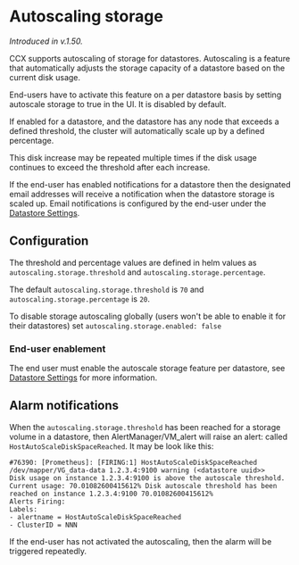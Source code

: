 # Autoscaling storage
*Introduced in v.1.50.*

CCX supports autoscaling of storage for datastores.
Autoscaling is a feature that automatically adjusts the storage capacity of a datastore based on the current disk usage.

End-users have to activate this feature on a per datastore basis by setting autoscale storage to true in the UI. It is disabled by default.

If enabled for a datastore, and the datastore has any node that exceeds a defined threshold, the cluster will automatically scale up by a defined percentage.

This disk increase may be repeated multiple times if the disk usage continues to exceed the threshold after each increase.

If the end-user has enabled notifications for a datastore then the designated email addresses will receive a notification when the datastore storage is scaled up. Email notifications is configured by the end-user under the [Datastore Settings](/docs/user/Howto/Datastore-settings#notifications-in-ccx).


## Configuration

The threshold and percentage values are defined in helm values as `autoscaling.storage.threshold` and `autoscaling.storage.percentage`.

The default `autoscaling.storage.threshold` is `70` and `autoscaling.storage.percentage` is `20`. 

To disable storage autoscaling globally (users won't be able to enable it for their datastores) set `autoscaling.storage.enabled: false`

### End-user enablement
The end user must enable the autoscale storage feature per datastore, see [Datastore Settings](/docs/user/Howto/Datastore-settings#auto-scaling-storage-size-in-ccx) for more information.

## Alarm notifications
When the `autoscaling.storage.threshold` has been reached for a storage volume in a datastore, then AlertManager/VM_alert will raise an alert:
called `HostAutoScaleDiskSpaceReached`. It may be look like this:

```
#76390: [Prometheus]: [FIRING:1] HostAutoScaleDiskSpaceReached /dev/mapper/VG_data-data 1.2.3.4:9100 warning (<datastore uuid>>
Disk usage on instance 1.2.3.4:9100 is above the autoscale threshold. Current usage: 70.01082600415612% Disk autoscale threshold has been reached on instance 1.2.3.4:9100 70.01082600415612%
Alerts Firing:
Labels:
- alertname = HostAutoScaleDiskSpaceReached
- ClusterID = NNN
```
If the end-user has not activated the autoscaling, then the alarm will be triggered repeatedly.